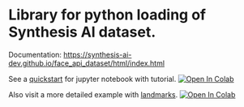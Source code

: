 # Library for python loading of Synthesis AI dataset. 
Documentation: https://synthesis-ai-dev.github.io/face_api_dataset/html/index.html

See a [quickstart](https://github.com/Synthesis-AI-Dev/face_api_dataset/blob/main/examples/quickstart.ipynb) for jupyter notebook with tutorial.
[![Open In Colab](https://colab.research.google.com/assets/colab-badge.svg)](https://colab.research.google.com/github/Synthesis-AI-Dev/face_api_dataset/blob/main/examples/quickstart.ipynb)

Also visit a more detailed example with [landmarks](https://github.com/Synthesis-AI-Dev/face_api_dataset/blob/main/examples/landmarks.ipynb).
[![Open In Colab](https://colab.research.google.com/assets/colab-badge.svg)](https://colab.research.google.com/github/Synthesis-AI-Dev/face_api_dataset/blob/main/examples/landmarks.ipynb)

